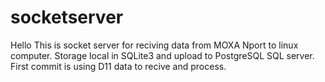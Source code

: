 # socketserver

Hello 
This is socket server for reciving data from MOXA Nport to linux computer.
Storage local in SQLite3 and upload to PostgreSQL SQL server.
First commit is using D11 data to recive and process.
